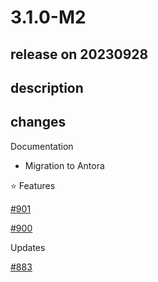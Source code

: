 # 3.1.0-M2

## release on 20230928

## description

## changes

Documentation

* Migration to Antora

⭐ Features

<a class="issue-link js-issue-link" data-error-text="Failed to load title" data-id="1712050916" data-permission-text="Title is private" data-url="https://github.com/spring-cloud/spring-cloud-task/issues/901" data-hovercard-type="pull_request" data-hovercard-url="/spring-cloud/spring-cloud-task/pull/901/hovercard" href="https://github.com/spring-cloud/spring-cloud-task/pull/901">#901</a>

<a class="issue-link js-issue-link" data-error-text="Failed to load title" data-id="1710612643" data-permission-text="Title is private" data-url="https://github.com/spring-cloud/spring-cloud-task/issues/900" data-hovercard-type="pull_request" data-hovercard-url="/spring-cloud/spring-cloud-task/pull/900/hovercard" href="https://github.com/spring-cloud/spring-cloud-task/pull/900">#900</a>

Updates

<a class="issue-link js-issue-link" data-error-text="Failed to load title" data-id="1479947073" data-permission-text="Title is private" data-url="https://github.com/spring-cloud/spring-cloud-task/issues/883" data-hovercard-type="issue" data-hovercard-url="/spring-cloud/spring-cloud-task/issues/883/hovercard" href="https://github.com/spring-cloud/spring-cloud-task/issues/883">#883</a>

